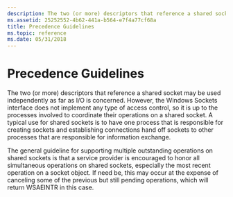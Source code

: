 ```yaml
---
description: The two (or more) descriptors that reference a shared socket may be used independently as far as I/O is concerned.
ms.assetid: 25252552-4b62-441a-b564-e7f4a77cf68a
title: Precedence Guidelines
ms.topic: reference
ms.date: 05/31/2018
---
```


# Precedence Guidelines

The two (or more) descriptors that reference a shared socket may be used independently as far as I/O is concerned. However, the Windows Sockets interface does not implement any type of access control, so it is up to the processes involved to coordinate their operations on a shared socket. A typical use for shared sockets is to have one process that is responsible for creating sockets and establishing connections hand off sockets to other processes that are responsible for information exchange.

The general guideline for supporting multiple outstanding operations on shared sockets is that a service provider is encouraged to honor all simultaneous operations on shared sockets, especially the most recent operation on a socket object. If need be, this may occur at the expense of canceling some of the previous but still pending operations, which will return WSAEINTR in this case.

 

 



